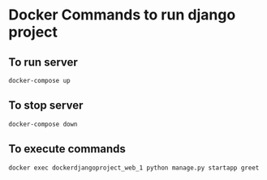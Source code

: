 # Docker Commands to run django project

## To run server

```
docker-compose up
```

## To stop server

```
docker-compose down
```

## To execute commands

```
docker exec dockerdjangoproject_web_1 python manage.py startapp greet
```
